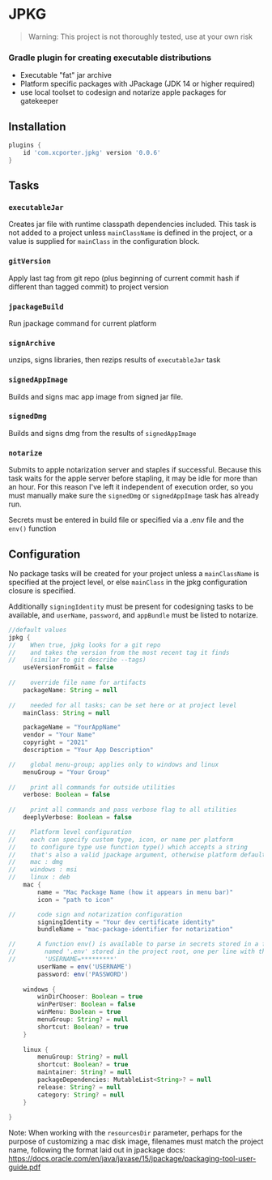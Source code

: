 # JPKG
> Warning: This project is not thoroughly tested, use at your own risk

### Gradle plugin for creating executable distributions

- Executable "fat" jar archive
- Platform specific packages with JPackage (JDK 14 or higher required)
- use local toolset to codesign and notarize apple packages for gatekeeper

## Installation

```groovy
plugins {
    id 'com.xcporter.jpkg' version '0.0.6'
}
```

## Tasks

### `executableJar`
Creates jar file with runtime classpath dependencies included.
This task is not added to a project unless `mainClassName` is defined in 
the project, or a value is supplied for `mainClass` in the configuration block. 

### `gitVersion`

Apply last tag from git repo (plus beginning of current commit hash if different than tagged commit) to project version

### `jpackageBuild`

Run jpackage command for current platform

### `signArchive`

unzips, signs libraries, then rezips results of `executableJar` task

### `signedAppImage`

Builds and signs mac app image from signed jar file. 

### `signedDmg`

Builds and signs dmg from the results of `signedAppImage`

### `notarize`

Submits to apple notarization server and staples if successful. Because this task waits 
for the apple server before stapling, it may be idle for more than an hour. For this reason 
I've left it independent of execution order, so you must manually make sure the `signedDmg` or 
`signedAppImage` task has already run. 

Secrets must be entered in build file or specified via a .env file and the `env()` function

## Configuration

No package tasks will be created for your project unless a `mainClassName` is specified 
at the project level, or else `mainClass` in the jpkg configuration closure is specified.

Additionally `signingIdentity` must be present for codesigning tasks to be available, and 
`userName`, `password`, and `appBundle` must be listed to notarize.

```groovy
//default values
jpkg {
//    When true, jpkg looks for a git repo
//    and takes the version from the most recent tag it finds
//    (similar to git describe --tags)
    useVersionFromGit = false
    
//    override file name for artifacts
    packageName: String = null
    
//    needed for all tasks; can be set here or at project level
    mainClass: String = null

    packageName = "YourAppName"
    vendor = "Your Name"
    copyright = "2021"
    description = "Your App Description"

//    global menu-group; applies only to windows and linux
    menuGroup = "Your Group"
    
//    print all commands for outside utilities
    verbose: Boolean = false
    
//    print all commands and pass verbose flag to all utilities
    deeplyVerbose: Boolean = false

//    Platform level configuration
//    each can specify custom type, icon, or name per platform
//    to configure type use function type() which accepts a string
//    that's also a valid jpackage argument, otherwise platform defaults are:
//    mac : dmg
//    windows : msi
//    linux : deb
    mac {
        name = "Mac Package Name (how it appears in menu bar)"
        icon = "path to icon"

//      code sign and notarization configuration
        signingIdentity = "Your dev certificate identity"
        bundleName = "mac-package-identifier for notarization"

//      A function env() is available to parse in secrets stored in a file
//        named '.env' stored in the project root, one per line with the form
//        'USERNAME=*********'
        userName = env('USERNAME')
        password: env('PASSWORD')
    
    windows {
        winDirChooser: Boolean = true
        winPerUser: Boolean = false
        winMenu: Boolean = true
        menuGroup: String? = null
        shortcut: Boolean? = true
    }
    
    linux {
        menuGroup: String? = null
        shortcut: Boolean? = true
        maintainer: String? = null
        packageDependencies: MutableList<String>? = null
        release: String? = null
        category: String? = null
    }
    
}
```

Note: When working with the `resourcesDir` parameter, perhaps for the purpose of customizing a mac disk image,  filenames must match the project name,
following the format laid out in jpackage docs: https://docs.oracle.com/en/java/javase/15/jpackage/packaging-tool-user-guide.pdf
